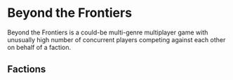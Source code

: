 # Beyond the Frontiers
Beyond the Frontiers is a could-be multi-genre multiplayer game with unusually high number of concurrent players competing against each other on behalf of a faction.

## Factions
